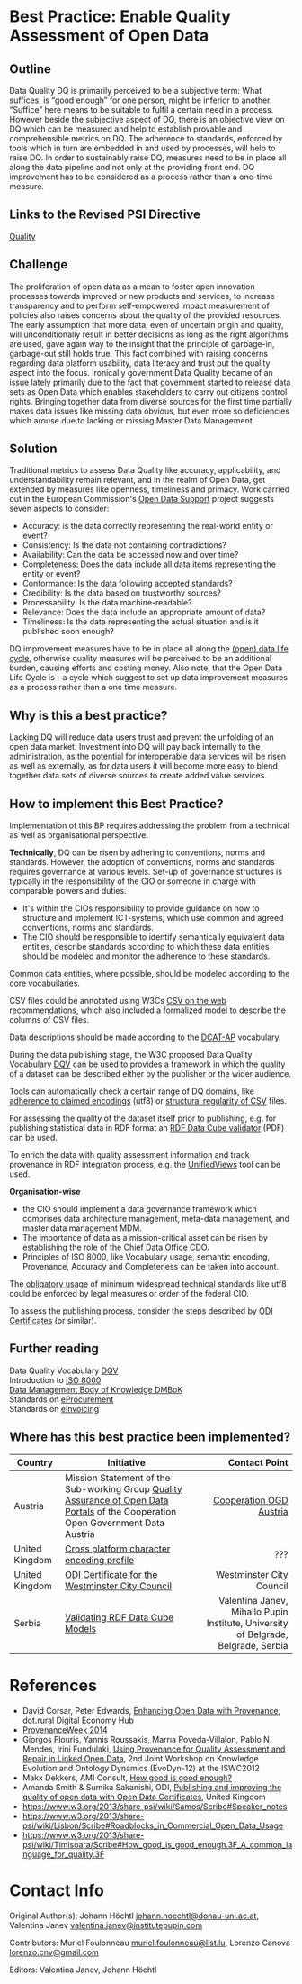 # Best Practice: Enable Quality Assessment of Open Data

## Outline
Data Quality DQ is primarily perceived to be a subjective term: What suffices, is “good enough” for one person, might be inferior to another. “Suffice” here means to be suitable to fulfil a certain need in a process. However beside the subjective aspect of DQ, there is an objective view on DQ which can be measured and help to establish provable and comprehensible metrics on DQ. The adherence to standards, enforced by tools which in turn are embedded in and used by processes, will help to raise DQ. In order to sustainably raise DQ, measures need to be in place all along the data pipeline and not only at the providing front end. DQ improvement has to be considered as a process rather than a one-time measure.

## Links to the Revised PSI Directive
[Quality](https://www.w3.org/2013/share-psi/bp/quality/)

## Challenge
The proliferation of open data as a mean to foster open innovation processes towards improved or new products and services, to increase transparency and to perform self-empowered impact measurement of policies also raises concerns about the quality of the provided resources. The early assumption that more data, even of uncertain origin and quality, will unconditionally result in better decisions as long as the right algorithms are used, gave again way to the insight that the principle of garbage-in, garbage-out still holds true. This fact combined with raising concerns regarding data platform usability, data literacy and trust put the quality aspect into the focus. Ironically government Data Quality became of an issue lately primarily due to the fact that government started to release data sets as Open Data which enables stakeholders to carry out citizens control rights. Bringing together data from diverse sources for the first time partially makes data issues like missing data obvious, but even more so deficiencies which arouse due to lacking or missing Master Data Management.

## Solution
 Traditional metrics to assess Data Quality like accuracy, applicability, and understandability remain relevant, and in the realm of Open Data, get extended by measures like openness, timeliness and primacy.  Work carried out in the European Commission's [Open Data Support](https://joinup.ec.europa.eu/sites/default/files/d2.1.2_training_module_2.2_open_data_quality_v1.00_en.pdf) project suggests seven aspects to consider:

 * Accuracy: is the data correctly representing the real-world entity or event?
 * Consistency: Is the data not containing contradictions?
 * Availability: Can the data be accessed now and over time?
 * Completeness: Does the data include all data items representing the entity or event?
 * Conformance: Is the data following accepted standards?
 * Credibility: Is the data based on trustworthy sources?
 * Processability: Is the data machine-readable?
 * Relevance: Does the data include an appropriate amount of  data?
 * Timeliness: Is the data representing the actual situation and is it published soon enough?

DQ improvement measures have to be in place all along the [(open) data life cycle](https://www.w3.org/2013/share-psi/workshop/lisbon/OpenDataLifeCycleBarCamp), otherwise quality measures will be perceived to be an additional burden, causing efforts and costing money. Also note, that the Open Data Life Cycle is - a cycle which suggest to set up data improvement measures as a process rather than a one time measure.

## Why is this a best practice?
Lacking DQ will reduce data users trust and prevent the unfolding of an open data market. Investment into DQ will pay back internally to the administration, as the potential for interoperable  data services will be risen as well as externally, as for data users it will become more easy to blend together data sets of diverse sources to create added value services.

## How to implement this Best Practice?
Implementation of this BP requires addressing the problem from a technical as well as organisational perspective.

**Technically**, DQ can be risen by adhering to conventions, norms and standards. However, the adoption of conventions, norms and standards requires governance at various levels. Set-up of governance structures is typically in the responsibility of the CIO or someone in charge with comparable powers and duties.

* It's within the CIOs responsibility to provide guidance on how to structure and implement ICT-systems, which use common and agreed conventions, norms and standards.
* The CIO should be responsible to identify semantically equivalent data entities, describe standards according to which these data entities should be modeled and monitor the adherence to these standards.

Common data entities, where possible, should be modeled according to the [core vocabuilaries](https://joinup.ec.europa.eu/asset/core_vocabularies/description).

CSV files could be annotated using W3Cs [CSV on the web](https://www.w3.org/2013/csvw/wiki/Main_Page) recommendations, which also included a formalized model to describe the columns of CSV files.

Data descriptions should be made according to the [DCAT-AP](https://joinup.ec.europa.eu/asset/dcat_application_profile/description) vocabulary.

During the data publishing stage, the W3C proposed Data Quality Vocabulary [DQV](https://www.w3.org/TR/vocab-dqv/) can be used to provides a framework in which the quality of a dataset can be described either by the publisher or the wider audience.

Tools can automatically check a certain range of DQ domains, like [adherence to claimed encodings](https://en.wikipedia.org/wiki/File_(command)#Libmagic_library) (utf8) or [structural regularity of CSV](http://csvlint.io/) files.

For assessing the quality of the dataset itself prior to publishing, e.g. for publishing statistical data in RDF format an [RDF Data Cube validator](http://svn.aksw.org/projects/GeoKnow/Public/D4.6.1_Quality_assessment_services_for_ESTA-LD.pdf) (PDF) can be used.

To enrich the data with quality assessment information and track provenance in RDF integration process, e.g. the [UnifiedViews](http://unifiedviews.eu/) tool can be used.


**Organisation-wise**
* the CIO should implement a data governance framework which comprises data architecture management, meta-data management, and master data management MDM.
* The importance of data as a mission-critical asset can be risen by establishing the role of the Chief Data Office CDO.
* Principles of ISO 8000, like Vocabulary usage, semantic encoding, Provenance, Accuracy and Completeness can be taken into account.

The [obligatory usage](https://www.gov.uk/government/publications/open-standards-for-government/cross-platform-character-encoding-profile) of minimum widespread technical standards like utf8 could be enforced by legal measures or order of the federal CIO.

To assess the publishing process, consider the steps described by [ODI Certificates](https://certificates.theodi.org/) (or similar).

## Further reading
Data Quality Vocabulary [DQV](https://www.w3.org/TR/vocab-dqv/)  
Introduction to [ISO 8000](http://www.itds.gov/linkhandler/itds/tsn/product_info_comm/iso_standard.ctt/iso_standard.pdf)  
[Data Management Body of Knowledge DMBoK ](https://www.dama.org/content/body-knowledge)  
Standards on [eProcurement](https://www.cen.eu/work/areas/ICT/eBusiness/Pages/default.aspx)  
Standards on [eInvoicing](http://ec.europa.eu/DocsRoom/documents/10472/attachments/1/translations/en/renditions/native)

##  Where has this best practice been implemented?

| Country | Initiative | Contact Point |
|---|---|---:|
| Austria | Mission Statement of the Sub-working Group [Quality Assurance of Open Data Portals](https://docs.google.com/document/d/1HUXuAKd4KO8NgZFiuMJWl0zXQ_NFPTF03t7esJVin-0/edit) of the Cooperation Open Government Data Austria | [Cooperation OGD Austria](https://www.data.gv.at/infos/cooperation-ogd-oesterreich/) |
| United Kingdom | [Cross platform character encoding profile](https://www.gov.uk/government/publications/open-standards-for-government/cross-platform-character-encoding-profile) | ??? |
| United Kingdom | [ODI Certificate for the Westminster City Council](https://certificates.theodi.org/en/datasets/5122/certificate) | Westminster City Council |
| Serbia | [Validating RDF Data Cube Models](http://www.linkeddata.rs/sites/default/files/attachments/LOD2_Tool_RDF_DataCube%20_Validation_for_submission_final.pdf) |Valentina Janev, Mihailo Pupin Institute, University of Belgrade, Belgrade, Serbia |

# References
* David Corsar, Peter Edwards, [Enhancing Open Data with Provenance](http://www.dotrural.ac.uk/digitalfutures/sites/default/files/digitalfutures2012papers/Papers/Session2COpenData/Corsar%26Edwards_OpenData%26Provenance.pdf), dot.rural Digital Economy Hub
* [ProvenanceWeek 2014](http://provenanceweek.dlr.de/ipaw/)
* Giorgos Flouris, Yannis Roussakis, Marrıa Poveda-Villalon, Pablo N. Mendes, Irini Fundulaki, [Using Provenance for Quality Assessment and Repair in Linked Open Data](http://www.planet-data.eu/sites/default/files/publications/EvoDyn12.pdf), 2nd Joint Workshop on Knowledge Evolution and Ontology Dynamics (EvoDyn-12) at the ISWC2012
* Makx Dekkers, AMI Consult, [How good is good enough?](https://www.w3.org/2013/share-psi/wiki/images/3/3e/AMI_proposal_Share-PSI_Timisoara_How_good_is_good_enough.pdf)
* Amanda Smith & Sumika Sakanishi, ODI, [Publishing and improving the quality of open data with Open Data Certificates](https://www.w3.org/2013/share-psi/workshop/krems/papers/OpenDataCertificates), United Kingdom
* https://www.w3.org/2013/share-psi/wiki/Samos/Scribe#Speaker_notes
* https://www.w3.org/2013/share-psi/wiki/Lisbon/Scribe#Roadblocks_in_Commercial_Open_Data_Usage
* https://www.w3.org/2013/share-psi/wiki/Timisoara/Scribe#How_good_is_good_enough.3F_A_common_language_for_quality.3F  

# Contact Info
Original Author(s): Johann Höchtl <johann.hoechtl@donau-uni.ac.at>, Valentina Janev <valentina.janev@institutepupin.com>

Contributors: Muriel Foulonneau <muriel.foulonneau@list.lu>,
Lorenzo Canova <lorenzo.cnv@gmail.com>

Editors: Valentina Janev, Johann Höchtl
